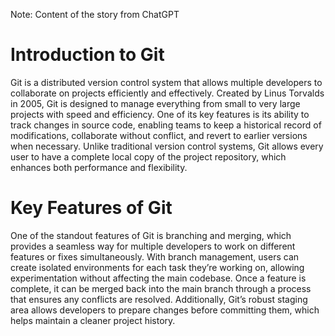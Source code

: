 Note: Content of the story from ChatGPT

# Introduction to Git
Git is a distributed version control system that allows multiple developers to collaborate on projects efficiently and effectively. Created by Linus Torvalds in 2005, Git is designed to manage everything from small to very large projects with speed and efficiency. One of its key features is its ability to track changes in source code, enabling teams to keep a historical record of modifications, collaborate without conflict, and revert to earlier versions when necessary. Unlike traditional version control systems, Git allows every user to have a complete local copy of the project repository, which enhances both performance and flexibility.

# Key Features of Git
One of the standout features of Git is branching and merging, which provides a seamless way for multiple developers to work on different features or fixes simultaneously. With branch management, users can create isolated environments for each task they’re working on, allowing experimentation without affecting the main codebase. Once a feature is complete, it can be merged back into the main branch through a process that ensures any conflicts are resolved. Additionally, Git’s robust staging area allows developers to prepare changes before committing them, which helps maintain a cleaner project history.